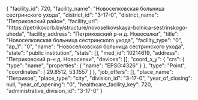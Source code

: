 {
    "facility_id": 720,
    "facility_name": "Новоселковская больница сестринского ухода",
    "district_id": "3-17-0",
    "district_name": "Петриковский район",
    "facility_url": "https:\/\/petrikovcrb.by\/structure\/novoselkovskaya-bolnica-sestrinskogo-uhoda",
    "facility_address": "Петриковский р-н д. Новоселки",
    "title": "Новоселковская больница сестринского ухода",
    "facility_type": "0",
    "ap_1": "0",
    "name": "Новоселковская больница сестринского ухода",
    "state": "public institution",
    "stats": [],
    "med_id": 10214619,
    "address": "Петриковский р-н д. Новоселки",
    "devices": [],
    "coord_x_y": {
        "crs": {
            "type": "name",
            "properties": {
                "name": "EPSG:4326"
            }
        },
        "type": "Point",
        "coordinates": [
            29.8512,
            53.1557
        ]
    },
    "job_offers": [],
    "place_name": "Петриков",
    "place_type": "city",
    "division_id": "3-17-0",
    "year_of_closing": null,
    "year_of_opening": "0",
    "healthcare_facility_key": 720,
    "administrative_division_id": "3-17-0"
}